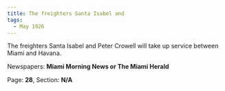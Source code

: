 ```yaml
---  
title: The freighters Santa Isabel and  
tags:  
  - May 1926  
---  
```

  
The freighters Santa Isabel and Peter Crowell will take up service between Miami and Havana.  
  
Newspapers: **Miami Morning News or The Miami Herald**  
  
Page: **28**, Section: **N/A** 
